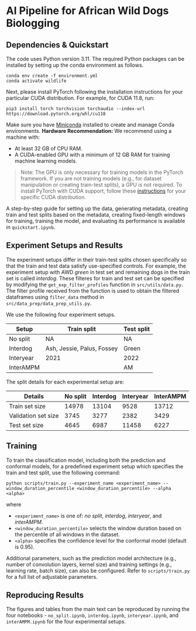 # AI Pipeline for African Wild Dogs Biologging


## Dependencies & Quickstart
The code uses Python version 3.11. The required Python packages can be installed by setting up the conda environment as follows.
```
conda env create -f environment.yml
conda activate wildlife
```

Next, please install PyTorch following the installation instructions for your particular CUDA distribution. For example, for CUDA 11.8, run:
```
pip3 install torch torchvision torchaudio --index-url https://download.pytorch.org/whl/cu118
```
Make sure you have [Miniconda](https://docs.anaconda.com/miniconda/miniconda-install/) installed to create and manage Conda environments.
**Hardware Recommendation:** We recommend using a machine with:
- At least 32 GB of CPU RAM.
- A CUDA-enabled GPU with a minimum of 12 GB RAM for training machine learning models.

> Note: The GPU is only necessary for training models in the PyTorch framework. If you are not training models (e.g., for dataset manipulation or creating train-test splits), a GPU is not required.
To install PyTorch with CUDA support, follow these [instructions](https://pytorch.org/) for your specific CUDA distribution.

A step-by-step guide for setting up the data, generating metadata, creating train and test splits based on the metadata, creating fixed-length windows for training, training the model, and evaluating its performance is available in `quickstart.ipynb`.

## Experiment Setups and Results

The experiment setups differ in their train-test splits chosen specifically so that the train and test data satisfy use-specified controls. For example, the experiment setup with AWD *green* in test set and remaining dogs in the train set is called *interdog*. These filteres for train and test set can be specified by modifying the `get_exp_filter_profiles` function in `src/utils/data.py`. The filter profile received from the function is used to obtain the filtered dataframes using `filter_data` method in `src/data_prep/data_prep_utils.py`.

We use the following four experiment setups.

| Setup | Train split | Test split |
|-------|-------------|------------|
| No split | NA | NA |
| Interdog | Ash, Jessie, Palus, Fossey | Green |
| Interyear | 2021 | 2022|
| InterAMPM| | AM | PM | 

The split details for each experimental setup are:

| Details | No split | Interdog | Interyear | InterAMPM |
|---------|----------|----------|-----------|-----------|
| Train set size | 14978 | 13104 | 9528 | 13712|
| Validation set size | 3745 | 3277 | 2382 | 3429 |
| Test set size | 4645 | 6987 | 11458 | 6227 | 

## Training

To train the classification model, including both the prediction and conformal models, for a predefined experiment setup which specifies the train and test split, use the following command:
```
python scripts/train.py --experiment_name <experiment_name> --window_duration_percentile <window_duration_percentile> --alpha <alpha>
```
where
- `<experiment_name>` is one of: *no split*, *interdog*, *interyear*, and *interAMPM*.
- `<window_duration_percentile>` selects the window duration based on the percentile of all windows in the dataset.
- `<alpha>` specifies the confidence level for the conformal model (default is 0.95).

Additional parameters, such as the prediction model architecture (e.g., number of convolution layers, kernel size) and training settings (e.g., learning rate, batch size), can also be configured. Refer to `scripts/train.py` for a full list of adjustable parameters.

## Reproducing Results

The figures and tables from the main text can be reproduced by running the four notebooks - `no_split.ipynb`, `interdog.ipynb`, `interyear.ipynb`, and `interAMPM.ipynb` for the four experimental setups. 
